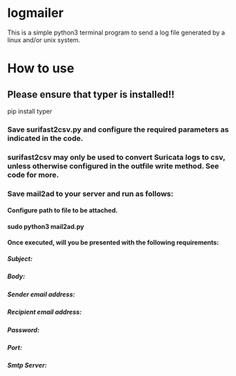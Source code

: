 # logmailer
This is a simple python3 terminal program to send a log file generated by a linux and/or unix system.

# How to use

## Please ensure that typer is installed!! 
pip install typer

### Save surifast2csv.py and configure the required parameters as indicated in the code.
### surifast2csv may only be used to convert Suricata logs to csv, unless otherwise configured in the outfile write method. See code for more.
### Save mail2ad to your server and run as follows:
#### Configure path to file to be attached.
#### sudo python3 mail2ad.py
#### Once executed, will you be presented with the following requirements:
##### Subject:
##### Body:
##### Sender email address:
##### Recipient email address:
##### Password:
##### Port:
##### Smtp Server:
